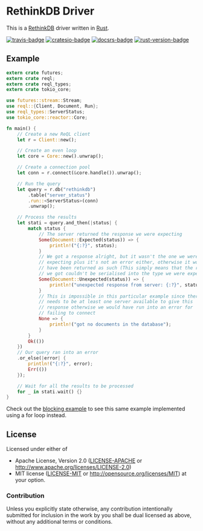 # RethinkDB Driver

This is a [RethinkDB] driver written in [Rust].

[![travis-badge][]][travis] [![cratesio-badge][]][cratesio] [![docsrs-badge][]][docsrs] [![rust-version-badge][]][rust-version]

## Example

```rust
extern crate futures;
extern crate reql;
extern crate reql_types;
extern crate tokio_core;

use futures::stream::Stream;
use reql::{Client, Document, Run};
use reql_types::ServerStatus;
use tokio_core::reactor::Core;

fn main() {
    // Create a new ReQL client
    let r = Client::new();

    // Create an even loop
    let core = Core::new().unwrap();

    // Create a connection pool
    let conn = r.connect(&core.handle()).unwrap();

    // Run the query
    let query = r.db("rethinkdb")
        .table("server_status")
        .run::<ServerStatus>(conn)
        .unwrap();

    // Process the results
    let stati = query.and_then(|status| {
        match status {
            // The server returned the response we were expecting
            Some(Document::Expected(status)) => {
                println!("{:?}", status);
            }
            // We got a response alright, but it wasn't the one we were
            // expecting plus it's not an error either, otherwise it would
            // have been returned as such (This simply means that the response
            // we got couldn't be serialised into the type we were expecting)
            Some(Document::Unexpected(status)) => {
                println!("unexpected response from server: {:?}", status);
            }
            // This is impossible in this particular example since there
            // needs to be at least one server available to give this
            // response otherwise we would have run into an error for
            // failing to connect
            None => {
                println!("got no documents in the database");
            }
        }
        Ok(())
    })
    // Our query ran into an error
    .or_else(|error| {
        println!("{:?}", error);
        Err(())
    });

    // Wait for all the results to be processed
    for _ in stati.wait() {}
}
```

Check out the [blocking example] to see this same example implemented using a for loop instead.

## License

Licensed under either of
* Apache License, Version 2.0 ([LICENSE-APACHE](LICENSE-APACHE) or http://www.apache.org/licenses/LICENSE-2.0)
* MIT license ([LICENSE-MIT](LICENSE-MIT) or http://opensource.org/licenses/MIT)
at your option.

### Contribution

Unless you explicitly state otherwise, any contribution intentionally submitted
for inclusion in the work by you shall be dual licensed as above, without any
additional terms or conditions.

[RethinkDB]: https://www.rethinkdb.com
[Rust]: https://www.rust-lang.org
[travis-badge]: https://travis-ci.org/rethinkdb-rs/reql.svg?branch=master
[travis]: https://travis-ci.org/rethinkdb-rs/reql
[cratesio-badge]: https://img.shields.io/crates/v/reql.svg
[cratesio]: https://crates.io/crates/reql
[docsrs-badge]: https://docs.rs/reql/badge.svg
[docsrs]: https://docs.rs/reql
[rust-version-badge]: https://img.shields.io/badge/rust-nightly%202018--03--01-blue.svg
[rust-version]: .travis.yml#L7
[blocking example]: https://github.com/rethinkdb-rs/reql/blob/master/examples/blocking.rs
